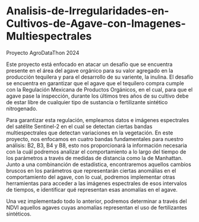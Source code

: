 # Analisis-de-Irregularidades-en-Cultivos-de-Agave-con-Imagenes-Multiespectrales
Proyecto AgroDataThon 2024 


Este proyecto está enfocado en atacar un desafío que se encuentra presente en el área del agave orgánico para su valor agregado en la producción tequilera y para el desarrollo de su variente, la inulina. El desafío se encuentra en garantizar que el agave que el tequilero compra cumple con la  Regulación Mexicana de Productos Orgánicos, en el cual, para que el agave pase la inspección, durante los últimos tres años de su cultivo debe de estar libre de cualquier tipo de sustancia o fertilizante sintético nitrogenado. 

Para garantizar esta regulación, empleamos datos e imágenes espectrales del satélite Sentinel-2 en el cual se detectan ciertas bandas multiespectrales que detectan variaciones en la vegetación. En este proyecto, nos enfocamos en cuatro bandas fundamentales para nuestro análisis: B2, B3, B4 y B8, esto nos proporcionará la información necesaria con la cuál podremos analizar el comportamiento a lo largo del tiempo de los parámetros a través de medidas de distancia como la de Manhattan. Junto a una combinanción de estadística, encontraremos aquellos cambios bruscos en los parámetros que representarán ciertas anomálias en el comportamiento del agave, con lo cual, podremos implementar otras herramientas para acceder a las imágenes espectrales de esos intervalos de tiempos, e identificar qué representan esas anomalías en el agave. 

Una vez implementado todo lo anterior, podremos determinar a través del NDVI aquellos agaves cuyas anomalías representan el uso de fertilizantes sintéticos.
